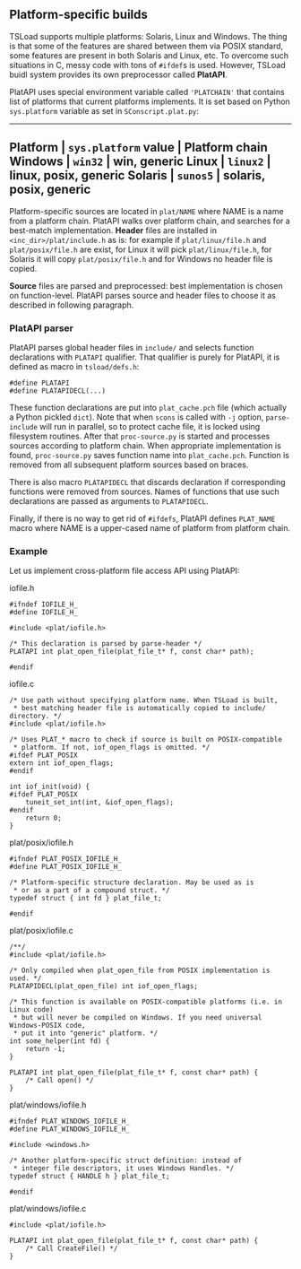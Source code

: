 ## Platform-specific builds

TSLoad supports multiple platforms: Solaris, Linux and Windows. The thing is that some of the features are shared between them via POSIX standard, some features are present in both Solaris and Linux, etc. To overcome such situations in C, messy code with tons of `#ifdef`s is used. However, TSLoad buidl system provides its own preprocessor called __PlatAPI__. 

PlatAPI uses special environment variable called `'PLATCHAIN'` that contains list of platforms that current platforms implements. It is set based on Python `sys.platform` variable as set in `SConscript.plat.py`:

---
__Platform__ | `sys.platform` __value__ | __Platform chain__
Windows | `win32` | win, generic
Linux | `linux2` | linux, posix, generic
Solaris | `sunos5` | solaris, posix, generic
---

Platform-specific sources are located in `plat/NAME` where NAME is a name from a platform chain. PlatAPI walks over platform chain, and searches for a best-match implementation. __Header__ files are installed in `<inc_dir>/plat/include.h` as is: for example if `plat/linux/file.h` and `plat/posix/file.h` are exist, for Linux it will pick `plat/linux/file.h`, for Solaris it will copy `plat/posix/file.h` and for Windows no header file is copied.

__Source__ files are parsed and preprocessed: best implementation is chosen on function-level. PlatAPI parses source and header files to choose it as described in following paragraph.

### PlatAPI parser

PlatAPI parses global header files in `include/` and selects function declarations with `PLATAPI` qualifier. That qualifier is purely for PlatAPI, it is defined as macro in `tsload/defs.h`:

```
#define PLATAPI
#define PLATAPIDECL(...)
```

These function declarations are put into `plat_cache.pch` file (which actually a Python pickled `dict`). Note that when `scons` is called with `-j` option, `parse-include` will run in parallel, so to protect cache file, it is locked using filesystem routines. After that `proc-source.py` is started and processes sources according to platform chain. When appropriate implementation is found, `proc-source.py` saves function name into `plat_cache.pch`. Function is removed from all subsequent platform sources based on braces.

There is also macro `PLATAPIDECL` that discards declaration if corresponding functions were removed from sources. Names of functions that use such declarations are passed as arguments to `PLATAPIDECL`. 

Finally, if there is no way to get rid of `#ifdefs`, PlatAPI defines `PLAT_NAME` macro where NAME is a upper-cased name of platform from platform chain. 

### Example

Let us implement cross-platform file access API using PlatAPI:

iofile.h
```
#ifndef IOFILE_H_
#define IOFILE_H_

#include <plat/iofile.h>

/* This declaration is parsed by parse-header */
PLATAPI int plat_open_file(plat_file_t* f, const char* path);

#endif
```

iofile.c
```
/* Use path without specifying platform name. When TSLoad is built, 
 * best matching header file is automatically copied to include/ directory. */
#include <plat/iofile.h>

/* Uses PLAT_* macro to check if source is built on POSIX-compatible
 * platform. If not, iof_open_flags is omitted. */
#ifdef PLAT_POSIX
extern int iof_open_flags;
#endif

int iof_init(void) {
#ifdef PLAT_POSIX
	tuneit_set_int(int, &iof_open_flags);
#endif
	return 0;
}
```

plat/posix/iofile.h
```
#ifndef PLAT_POSIX_IOFILE_H_
#define PLAT_POSIX_IOFILE_H_

/* Platform-specific structure declaration. May be used as is
 * or as a part of a compound struct. */
typedef struct { int fd } plat_file_t;

#endif
```

plat/posix/iofile.c
```
/**/
#include <plat/iofile.h>

/* Only compiled when plat_open_file from POSIX implementation is used. */
PLATAPIDECL(plat_open_file) int iof_open_flags;

/* This function is available on POSIX-compatible platforms (i.e. in Linux code)
 * but will never be compiled on Windows. If you need universal Windows-POSIX code,
 * put it into "generic" platform. */
int some_helper(int fd) {
    return -1;
}

PLATAPI int plat_open_file(plat_file_t* f, const char* path) {
	/* Call open() */
}
```

plat/windows/iofile.h
```
#ifndef PLAT_WINDOWS_IOFILE_H_
#define PLAT_WINDOWS_IOFILE_H_

#include <windows.h>

/* Another platform-specific struct definition: instead of 
 * integer file descriptors, it uses Windows Handles. */
typedef struct { HANDLE h } plat_file_t;

#endif
```

plat/windows/iofile.c
```
#include <plat/iofile.h>

PLATAPI int plat_open_file(plat_file_t* f, const char* path) {
	/* Call CreateFile() */
}
```



